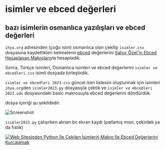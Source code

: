 # isimler ve ebced değerleri
## bazı isimlerin osmanlıca yazılışları ve ebced değerleri

```ihya.org``` adresinden (çoğu isim) osmanlıca olan çekilip ```isimler.csv``` dosyasına kaydettikleri
kelimelerin [ebced](https://tr.wikipedia.org/wiki/Ebced_hesab%C4%B1) değerlerini [Sahur Özel'in Ebced Hesaplayan Makroları](https://github.com/metatronslove/abjad)yla hesapladık.

Sonra, Türkçe isimleri, Osmanlıca isimleri ve ebced değerlerini  ```isimler ve ebcedleri.csv``` isimli dosyada birleştirdik.

```isimler ve ebcedleri 2023.csv``` güncel isim listesini oluşturmak için isimleri ```ihya.org```den ```isimler2023.py``` dosyasıyla çektik ve ```isimler ve ebcedleri 2023.ods``` dosyasındaki basic makrosuyla ebced değerlerini döndürdük.

dosya içeriği şu şekildedir:

![Screenshot](https://github.com/metatronslove/isimler-ve-ebced-de-erleri/blob/master/G%C3%B6r%C3%BCnt%C3%BC%20Yakalay%C4%B1c%C4%B136.png?raw=true "Ekran Görüntüsü")


```isimler2023.py``` çalışırken alınan bir ekran kaydı (patlamış mısır, çekirdek ya da fıstık)

[![Web Sitesinden Python İle Çekilen İsimlerin Makro İle Ebced Değerlerini Kurcalamak](https://i.ytimg.com/vi/ENpnUmUl-Uk/maxresdefault.jpg)](https://youtu.be/ENpnUmUl-Uk "Web Sitesinden Python İle Çekilen İsimlerin Makro İle Ebced Değerlerini Kurcalamak")
